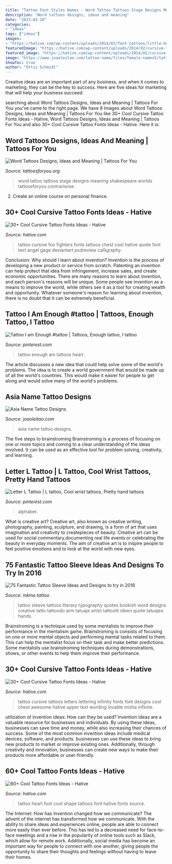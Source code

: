 ```yaml
---
title: "Tattoo Font Styles Names - Word Tattoo Tattoos Stage Designs Meaning Shakespeare Worlds Tattoosforyou Contrariwise"
description: "Word tattoos designs, ideas and meaning"
date: "2023-03-10"
categories:
- "ideas"
tags: ["ideas"]
images:
- "https://hative.com/wp-content/uploads/2014/02/font-tattoos/little-heart-shape-foot-tattoo-7.jpg"
featuredImage: "https://hative.com/wp-content/uploads/2014/02/cursive-tattoos/cursive-infinity-back-tattoo-25.jpg"
featured_image: "https://hative.com/wp-content/uploads/2014/02/cursive-tattoos/cursive-chest-tattoo-28.jpg"
image: "https://www.joaoleitao.com/tattoo-name/files/female-names5/tattoo-design-name-asia-06.png"
ShowToc: true
author: "Ottis Schmidt"
---
```



Creative ideas are an important part of any business, and when it comes to marketing, they can be the key to success. Here are five ideas for marketing that will help your business succeed: 

	

		
searching about Word Tattoos Designs, Ideas and Meaning | Tattoos For You you've came to the right page. We have 8 Images about Word Tattoos Designs, Ideas and Meaning | Tattoos For You like 30+ Cool Cursive Tattoo Fonts Ideas - Hative, Word Tattoos Designs, Ideas and Meaning | Tattoos For You and also 30+ Cool Cursive Tattoo Fonts Ideas - Hative. Here it is:
		
    
## Word Tattoos Designs, Ideas And Meaning | Tattoos For You

<img loading=lazy src="http://www.tattoosforyou.org/wp-content/uploads/2013/09/Word-Tattoo-768x1024.jpg" onerror="this.onerror=null;this.src='https://tse4.mm.bing.net/th?id=OIP.a9B56tqR48Ijfq0lV76OYgHaJ4&amp;pid=15.1';" alt="Word Tattoos Designs, Ideas and Meaning | Tattoos For You">

_Source: tattoosforyou.org_

>word tattoo tattoos stage designs meaning shakespeare worlds tattoosforyou contrariwise. 

	

2. Create an online course on personal finance.

    
## 30+ Cool Cursive Tattoo Fonts Ideas - Hative

<img loading=lazy src="https://hative.com/wp-content/uploads/2014/02/cursive-tattoos/cursive-chest-tattoo-28.jpg" onerror="this.onerror=null;this.src='https://tse1.mm.bing.net/th?id=OIP.vq6ihnuu_RrWucn7-T_xrAHaFN&amp;pid=15.1';" alt="30+ Cool Cursive Tattoo Fonts Ideas - Hative">

_Source: hative.com_

>tattoo cursive foo fighters fonts tattoos chest cool hative quote font text angel gage deviantart psdreview calligraphy. 

	

Conclusion: Why should I learn about invention?
Invention is the process of developing a new product or service from scratch. Patenting an invention can help protect that idea from infringement, increase sales, and create economic opportunities. There are many reasons to learn about invention, and each person's reasons will be unique. Some people see invention as a means to improve the world, while others see it as a tool for creating wealth and opportunity. Whatever someone's reason for learning about invention, there is no doubt that it can be extremely beneficial.

    
## Tattoo I Am Enough #tattoo | Tattoos, Enough Tattoo, I Tattoo

<img loading=lazy src="https://i.pinimg.com/736x/e2/c1/b4/e2c1b46f47c1dcef2db151253a3487f1--i-am-enough-tattoo-tattoo-me.jpg" onerror="this.onerror=null;this.src='https://tse2.mm.bing.net/th?id=OIP.zkjqNhUNE2CzDIA8to0B6gHaKQ&amp;pid=15.1';" alt="Tattoo I am Enough #tattoo | Tattoos, Enough tattoo, I tattoo">

_Source: pinterest.com_

>tattoo enough am tattoos heart. 

	

The article discusses a new idea that could help solve some of the world's problems. The idea is to create a world government that would be made up of all the world's countries. This would make it easier for people to get along and would solve many of the world's problems.

    
## Asia Name Tattoo Designs

<img loading=lazy src="https://www.joaoleitao.com/tattoo-name/files/female-names5/tattoo-design-name-asia-06.png" onerror="this.onerror=null;this.src='https://tse3.mm.bing.net/th?id=OIP.CDjE211kKcwE-oTdDEjjEAHaE2&amp;pid=15.1';" alt="Asia Name Tattoo Designs">

_Source: joaoleitao.com_

>asia name tattoo designs. 

	

The five steps to brainstroming
Brainstroming is a process of focusing on one or more topics and coming to a clear understanding of the ideas involved. It can be used as an effective tool for problem solving, creativity, and learning.

    
## Letter L Tattoo | L Tattoo, Cool Wrist Tattoos, Pretty Hand Tattoos

<img loading=lazy src="https://i.pinimg.com/736x/87/f3/ae/87f3ae83e4214ea0d941454f77f02713.jpg" onerror="this.onerror=null;this.src='https://tse3.mm.bing.net/th?id=OIP.Lvh-hml0E5DzLHWa8cWucgAAAA&amp;pid=15.1';" alt="Letter L Tattoo | L tattoo, Cool wrist tattoos, Pretty hand tattoos">

_Source: pinterest.com_

>alphabet. 

	

What is creative art?
Creative art, also known as creative writing, photography, painting, sculpture, and drawing, is a form of art that uses imagination and creativity to createpieces of beauty. Creative art can be used for social commentary,documenting real life events or celebrating the beauty in everyday moments. The aim of creative art is to inspire people to feel positive emotions and to look at the world with new eyes.

    
## 75 Fantastic Tattoo Sleeve Ideas And Designs To Try In 2016

<img loading=lazy src="http://www.inkme.tattoo/wp-content/uploads/2016/03/Tattoo-Sleeve-Ideas-and-Designs-4-6.jpg?x79615" onerror="this.onerror=null;this.src='https://tse4.mm.bing.net/th?id=OIP.oGyJnn7-r5rzmKdW-6a1ggHaJ4&amp;pid=15.1';" alt="75 Fantastic Tattoo Sleeve Ideas and Designs to try in 2016">

_Source: inkme.tattoo_

>tattoo sleeve tattoos literary typography quotes bookish word designs creative tatto tattoodo arm tatuaje artist tattoolit ideen quote tatuajes hands. 

	

Brainstroming is a technique used by some mentalists to improve their performance in the mentalism game. Brainstroming is consists of focusing on one or more mental objects and performing mental tasks related to them. This can help the mentalist focus on their task and make better predictions. Some mentalists use brainstroming techniques during demonstrations, shows, or other events to help them improve their performance.

    
## 30+ Cool Cursive Tattoo Fonts Ideas - Hative

<img loading=lazy src="https://hative.com/wp-content/uploads/2014/02/cursive-tattoos/cursive-infinity-back-tattoo-25.jpg" onerror="this.onerror=null;this.src='https://tse4.mm.bing.net/th?id=OIP.Fya8NSEKZvwMCd_2dADcPgHaEQ&amp;pid=15.1';" alt="30+ Cool Cursive Tattoo Fonts Ideas - Hative">

_Source: hative.com_

>tattoo cursive tattoos letters lettering infinity fonts font designs cool chest awesome hative upper text wording lovable misha infinite. 

	

utilization of invention ideas: How can they be used?
Invention ideas are a valuable resource for businesses and individuals. By using these ideas, businesses can save time and money, while also increasing their chances of success. Some of the most common invention ideas include medical devices, software, and products. businesses can use these ideas to bring new products to market or improve existing ones. Additionally, through creativity and innovation, businesses can create new ways to make their products more affordable or user-friendly.

    
## 60+ Cool Tattoo Fonts Ideas - Hative

<img loading=lazy src="https://hative.com/wp-content/uploads/2014/02/font-tattoos/little-heart-shape-foot-tattoo-7.jpg" onerror="this.onerror=null;this.src='https://tse4.mm.bing.net/th?id=OIP.dqSvPpx2V5uS-2DAiCYt5QHaJ4&amp;pid=15.1';" alt="60+ Cool Tattoo Fonts Ideas - Hative">

_Source: hative.com_

>tattoo heart foot cool shape tattoos font hative fonts source. 

	

The Internet: How has Invention changed how we communicate?
The advent of the internet has transformed how we communicate. With the ability to share ideas and experiences online, people are able to connect more easily than ever before. This has led to a decreased need for face-to-face meetings and a rise in the popularity of online tools such as Slack, which allow for remote work. Additionally, social media has become an important way for people to connect with one another, giving people the opportunity to share their thoughts and feelings without having to leave their homes.

